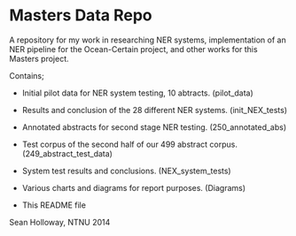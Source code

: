Masters Data Repo
=================

A repository for my work in researching NER systems, implementation of an NER pipeline for the Ocean-Certain project, and other works for this Masters project.

Contains;

 - Initial pilot data for NER system testing, 10 abtracts. (pilot_data)

 - Results and conclusion of the 28 different NER systems. (init_NEX_tests)

 - Annotated abstracts for second stage NER testing. (250_annotated_abs)

 - Test corpus of the second half of our 499 abstract corpus. (249_abstract_test_data)

 - System test results and conclusions. (NEX_system_tests)

 - Various charts and diagrams for report purposes. (Diagrams)

 - This README file


Sean Holloway, NTNU 2014